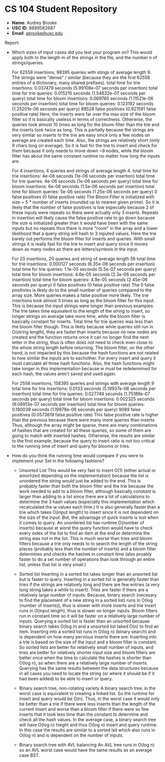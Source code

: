 # CS 104 Student Repository

- **Name**: Audrey Brooke
- **USC ID**: 8899562687
- **Email**: abrooke@usc.edu

Report:

- Which sizes of input cases did you test your program on? This would apply both
 to the length m of the strings in the file, and the number n of strings/queries.

  For 62558 insertions, 98395 queries with stings of average length 9. The strings 
  were "dense" / similar (because they are the first 62558 entries of a dictionary, 
  many shared prefixes).
  total time for trie insertions: 0.037479 seconds (5.99108e-07 seconds per insertion)
  total time for trie queries: 0.015215 seconds (1.54632e-07 seconds per query)
  total time for bloom insertions: 0.069765 seconds (1.11521e-06 seconds per insertion)
  total time for bloom queries: 0.123192 seconds (1.25201e-06 seconds per query)
	88528 false positives (0.921591 false positive rate)
	Here, the inserts were far over the max size of the bloom filter so it is basically
	useless in terms of correctness. Otherwise, the queries took almost 10 times as long 
	for the bloom filter than the trie and the inserts took twice as long. This
	is partially because the strings are very similar so inserts to the trie are easy
	since only a few nodes on average are created each time. Also, the strings are 
	relatively short (only 9 chars long on average). So it is fast for the trie
	to insert and check for them because it only needs to move down ~9 nodes, while
	the bloom filter has about the same constant runtime no matter how long the
	inputs are.


  For 4 insertions, 4 queries and strings of average length 4.
  total time for trie insertions: 4e-06 seconds (1e-06 seconds per insertion)
  total time for trie queries: 4e-06 seconds (1e-06 seconds per query)
  total time for bloom insertions: 6e-06 seconds (1.5e-06 seconds per insertion)
  total time for bloom queries: 5e-06 seconds (1.25e-06 seconds per query)
	0 false positives (0 false positive rate)
	The Bloom Filter is initialized with size = 5 * number of inserts (rounded up 
	to nearest given prime). So it is likely that the number of false positives is
	low especially because 2 of these inputs were repeats so there were actually
	only 3 inserts. Repeats in insertion will likely cause the false positive rate to
	go down because the size is initialized greater than it would have been with the 
	same inputs but no repeats thus there is more "room" in the array and a lower
	likelihood that a query string will hash to 3 inputed values. Here the trie barely
	out performs the bloom filter for inserts and queries. With small strings it is
	really fast for the trie to insert and query since it moves down as many nodes
	as there are letters/symbols in the input.

  For 20 insertions, 20 queries and string of average length 56
  total time for trie insertions: 0.000127 seconds (6.35e-06 seconds per insertion)
  total time for trie queries: 1.1e-05 seconds (5.5e-07 seconds per query)
  total time for bloom insertions: 4.6e-05 seconds (2.3e-06 seconds per insertion)
  total time for bloom queries: 4.9e-05 seconds (2.45e-06 seconds per query)
  0 false positives (0 false positive rate)
	The 0 false positivies is likely do to the small number of queries compared to the
	array size. More queries makes a false positive more likely.
	The trie insertions took almost 3 times as long as the bloom filter for this input.
	This is because the input strings were longer than previous examples. The trie takes
	time equivalent to the length of the string to insert, so longer strings on average
	take more time, while the bloom filter is basically constant for inserts. Total
	time for trie queries was less than the bloom filter though. This is likely
	because while queries still run in O(string length), they are faster than inserts
	because no new nodes are created and the function returns once it can no longer find
	the next letter in the string, thus is often does not need to check even close to 
	the whole string length before returning. The bloom filter, on the other hand, is 
	not impacted by this because the hash functions are not related to how similar
	the inputs are to eachother. For every insert and query it must calculate all three
	hash functions. Also, the hash functions might take longer in this implementation
	because w must be redetermined for each hash, the values aren't saved and used again.

  For 2558 insertions, 158395 queries and strings with average length 9
  total time for trie insertions: 0.0133 seconds (5.19937e-06 seconds per insertion)
  total time for trie queries: 0.027749 seconds (1.75189e-07 seconds per query)
  total time for bloom insertions: 0.002325 seconds (9.08913e-07 seconds per insertion)
  total time for bloom queries: 0.190039 seconds (1.19978e-06 seconds per query)
  9089 false positives (0.0573819 false positive rate)
  	This false positive rate is higher than the previous because there were many more
  	queries than inserts. Thus, although the array might be sparse, there are many
  	combinations of hashes that are created for all these queries, so some of them
  	are going to match with inserted hashes. Otherwise, the results are similar to
  	the first example, because the query to insert ratio is not too critical to
  	the running time of insert and query for blooms or tries.



- How do you think the running time would compare if you were to implement your Set in 
  the following fashions?
	- Unsorted List
		This would be very fast to insert O(1) (either actual or amortized depending
		on the implementation) because the list is unordered the string
		would just be added to the end. This is probably faster than both the bloom
		filter and the trie because the work needed to add to a bloom filter, although
		basically constant is larger than adding to a list since there are a lot of
		calculations to determine the 3 hash values (especially this implementation
		which recalculated the w values each time.) It is also generally faster than a
		trie which takes O(input length) to insert since it is not dependent on the size
		of the input.
		But, the advantage of quick inserts is lost when it comes to query. An unordered
		list has runtime O(number of inserts) because at worst the query function would have 
		to check every index of the list to find an item at the end or determine the string
		was not in the list. This is much worse than tries and bloom filters because a trie
		only needs to to search the length of the string places (probably less than the
		number of inserts) and a bloom filter determines and checks the hashes in constant
		time (also proably faster to do a set number of operations than look through an entire
		list, unless that list is very small.)

	- Sorted list
		Inserting in a sorted list takes longer than an unsorted list but is faster to query.
		Inserting in a sorted list is generally faster than tries if the strings are relatively
		long and there are few entries (a very long string takes a while to insert). Tries are 
		faster if there are a relatively large number of inputs. Because, binary search (necesary 
		to find the placement of a new string in a sorted list) runs in O(log 
		(number of inserts)), thus is slower with more inserts and trie insert runs in 
		O(input length), thus is slower on longer inputs. Bloom filters run in constant time so
		it will be faster on a relatively large number of inputs.
		Querying a sorted list is faster than an unsorted because binary search takes O(log n)
		and a unsorted list taked O(n) to find an item.
		Inserting into a sorted list runs in O(log n) (binary search) and is dependent on how
		many pervious inserts there are. Inserting into a trie is based on the size of the input
		and a bloom filter is constant. So sorted lists are better for relatively small number of
		inputs, and tries are better for relatively shorter input size and bloom filters are better
		once when the time to calculate the hashes is shorter than O(log n), so when there are a
		relatively large number of inserts.
		Querying has the same results between the data structures because in all cases you need to
		locate the string (or where it should be if it had been added) to be able to insert or query.


	- Binary search tree, non-rotating variety
		A binary search tree, in the worst case is equivalent to creating a linked list.
		So the runtime for insert and query would be O(n). Thus, in the worst case it would
		only be better than a trie if there were less inserts than the length of the current
		insert and worse than a bloom filter if there were so few inserts that it took less
		time than the constant to determine and check all the hash values. In the average case,
		a binary search tree will have O(log n) hieght and thus O(log n) insert and query runtime.
		In this case the results are similar to a sorted lsit which also runs in O(log n) and is
		dependent on the number of inputs.

	- Binary search tree with AVL balancing
		An AVL tree runs in O(log n) so an AVL worst case would have the same results as an
		average case BST.